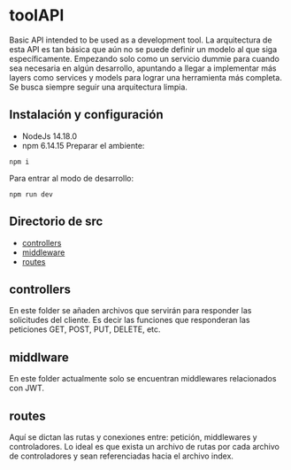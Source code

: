 # toolAPI
Basic API intended to be used as a development tool.
La arquitectura de esta API es tan básica que aún no se puede definir un modelo al que siga específicamente. Empezando solo como un servicio dummie para cuando sea necesaria en algún desarrollo, apuntando a llegar a implementar más layers como services y models
para lograr una herramienta más completa. Se busca siempre seguir una arquitectura limpia.
## Instalación y configuración
* NodeJs 14.18.0
* npm 6.14.15
Preparar el ambiente:
```
npm i

```
Para entrar al modo de desarrollo:
```
npm run dev
```
## Directorio de src
- [controllers](#id1)
- [middleware](#id2)
- [routes](#id3)
## controllers <a name="id1"></a>
En este folder se añaden archivos que servirán para responder las solicitudes del cliente. Es decir las funciones que responderan las
peticiones GET, POST, PUT, DELETE, etc. 
## middlware <a name="id2"></a>
En este folder actualmente solo se encuentran middlewares relacionados con JWT.

## routes <a name="id3"></a>
Aquí se dictan las rutas y conexiones entre: petición, middlewares y controladores. Lo ideal es que exista un archivo de rutas por cada archivo de controladores y sean referenciadas hacia el archivo index.
